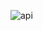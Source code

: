 
![api](https://github.com/naiaragabriela/AndreTurismoApp-1/assets/126898837/447fd996-9304-41a3-be6a-4426bd7133b2)
